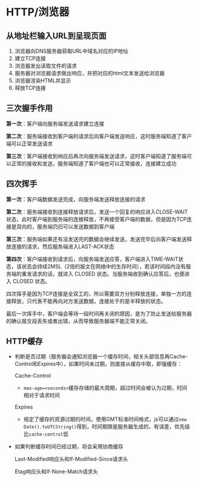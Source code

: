 # HTTP/浏览器

## 从地址栏输入URL到呈现页面

1. 浏览器向DNS服务器获取URL中域名对应的IP地址
2. 建立TCP连接
3. 浏览器发出读取文件的请求
4. 服务器对浏览器请求做出响应，并把对应的html文本发送给浏览器
5. 浏览器渲染HTML并显示
6. 释放TCP连接

## 三次握手作用

**第一次**：客户端向服务端发送请求建立连接

**第二次**：服务端接收到客户端的请求后向客户端发送响应，这时服务端知道了客户端可以正常发送请求

**第三次**：客户端接收到响应后再次向服务端发送请求，这时客户端知道了服务端可以正常的接收和发送，服务端知道了客户端也可以正常接收，连接建立成功

## 四次挥手

**第一次**：客户端数据发送完成，向服务端发送释放连接的请求

**第二次**：服务端接收到连接释放请求后，发送一个回复的响应进入CLOSE-WAIT状态，此时客户端到服务端的连接释放，不再接受客户端的数据，但是因为TCP连接是双向的，服务端仍旧可以发送数据到客户端

**第三次**：服务端如果还有没发送完的数据会继续发送，发送完毕后向客户端发送释放连接的请求，然后服务端进入LAST-ACK状态

**第四次**：客户端接收到请求后，向服务端发送应答，客户端进入TIME-WAIT状态，该状态会持续2MSL（2倍的报文在网络中的生存时间），若该时间段内没有服务端的重发请求的话，就进入 CLOSED 状态。当服务端收到确认应答后，也便进入 CLOSED 状态。

四次挥手是因为TCP连接是全双工的，所以需要双方分别释放连接，单独一方的连接释放，只代表不能再向对方发送数据，连接处于的是半释放的状态。

最后一次挥手中，客户端会等待一段时间再关闭的原因，是为了防止发送给服务器的确认报文段丢失或者出错，从而导致服务器端不能正常关闭。

## HTTP缓存

- 判断是否过期（服务器会通知浏览器一个缓存时间，相关头部信息再Cache-Control和Expires中），如果时间未过期，则直接从缓存中取，即强缓存：

  Cache-Control

  - `max-age=<seconds>`缓存存储的最大周期，超过时间会被认为过期，时间相对于请求时间

  Expires

  - 规定了缓存的资源过期的时间，使用GMT标准时间格式，js可以通过`new Date().toUTCString()`得到，时间期限是服务器生成的，有误差，优先级比`cache-control`低

- 如果判断缓存时间已经过期，将会采用协商缓存

  Last-Modified响应头和If-Modified-Since请求头

  Etag响应头和If-None-Match请求头

